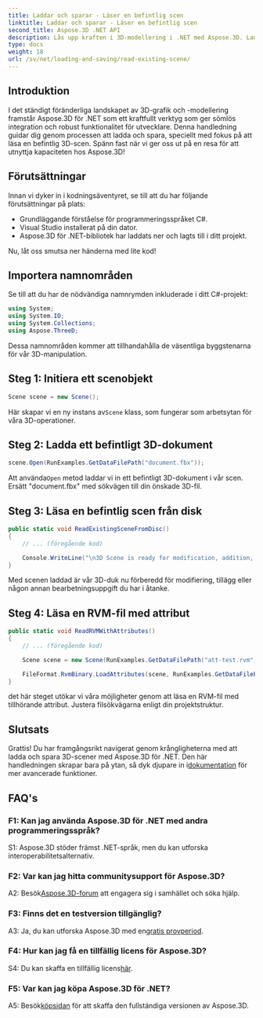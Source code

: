 ```yaml
---
title: Laddar och sparar - Läser en befintlig scen
linktitle: Laddar och sparar - Läser en befintlig scen
second_title: Aspose.3D .NET API
description: Lås upp kraften i 3D-modellering i .NET med Aspose.3D. Ladda, spara och manipulera scener utan ansträngning. Dyk in i en värld av gränslösa möjligheter.
type: docs
weight: 18
url: /sv/net/loading-and-saving/read-existing-scene/
---
```

## Introduktion

I det ständigt föränderliga landskapet av 3D-grafik och -modellering framstår Aspose.3D för .NET som ett kraftfullt verktyg som ger sömlös integration och robust funktionalitet för utvecklare. Denna handledning guidar dig genom processen att ladda och spara, speciellt med fokus på att läsa en befintlig 3D-scen. Spänn fast när vi ger oss ut på en resa för att utnyttja kapaciteten hos Aspose.3D!

## Förutsättningar

Innan vi dyker in i kodningsäventyret, se till att du har följande förutsättningar på plats:

- Grundläggande förståelse för programmeringsspråket C#.
- Visual Studio installerat på din dator.
- Aspose.3D för .NET-bibliotek har laddats ner och lagts till i ditt projekt.

Nu, låt oss smutsa ner händerna med lite kod!

## Importera namnområden

Se till att du har de nödvändiga namnrymden inkluderade i ditt C#-projekt:

```csharp
using System;
using System.IO;
using System.Collections;
using Aspose.ThreeD;
```

Dessa namnområden kommer att tillhandahålla de väsentliga byggstenarna för vår 3D-manipulation.

## Steg 1: Initiera ett scenobjekt

```csharp
Scene scene = new Scene();
```

 Här skapar vi en ny instans av`Scene` klass, som fungerar som arbetsytan för våra 3D-operationer.

## Steg 2: Ladda ett befintligt 3D-dokument

```csharp
scene.Open(RunExamples.GetDataFilePath("document.fbx"));
```

 Att använda`Open` metod laddar vi in ett befintligt 3D-dokument i vår scen. Ersätt "document.fbx" med sökvägen till din önskade 3D-fil.

## Steg 3: Läsa en befintlig scen från disk

```csharp
public static void ReadExistingSceneFromDisc()
{
    // ... (föregående kod)

    Console.WriteLine("\n3D Scene is ready for modification, addition, or processing purposes.");
}
```

Med scenen laddad är vår 3D-duk nu förberedd för modifiering, tillägg eller någon annan bearbetningsuppgift du har i åtanke.

## Steg 4: Läsa en RVM-fil med attribut

```csharp
public static void ReadRVMWithAttributes()
{
    // ... (föregående kod)

    Scene scene = new Scene(RunExamples.GetDataFilePath("att-test.rvm"));

    FileFormat.RvmBinary.LoadAttributes(scene, RunExamples.GetDataFilePath("att-test.att"));
}
```

det här steget utökar vi våra möjligheter genom att läsa en RVM-fil med tillhörande attribut. Justera filsökvägarna enligt din projektstruktur.

## Slutsats

 Grattis! Du har framgångsrikt navigerat genom krångligheterna med att ladda och spara 3D-scener med Aspose.3D för .NET. Den här handledningen skrapar bara på ytan, så dyk djupare in i[dokumentation](https://reference.aspose.com/3d/net/) för mer avancerade funktioner.

## FAQ's

### F1: Kan jag använda Aspose.3D för .NET med andra programmeringsspråk?

S1: Aspose.3D stöder främst .NET-språk, men du kan utforska interoperabilitetsalternativ.

### F2: Var kan jag hitta communitysupport för Aspose.3D?

 A2: Besök[Aspose.3D-forum](https://forum.aspose.com/c/3d/18) att engagera sig i samhället och söka hjälp.

### F3: Finns det en testversion tillgänglig?

 A3: Ja, du kan utforska Aspose.3D med en[gratis provperiod](https://releases.aspose.com/).

### F4: Hur kan jag få en tillfällig licens för Aspose.3D?

 S4: Du kan skaffa en tillfällig licens[här](https://purchase.aspose.com/temporary-license/).

### F5: Var kan jag köpa Aspose.3D för .NET?

 A5: Besök[köpsidan](https://purchase.aspose.com/buy) för att skaffa den fullständiga versionen av Aspose.3D.